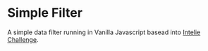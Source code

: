# Simple Filter

A simple data filter running in Vanilla Javascript basead into [Intelie Challenge](https://gist.github.com/jlbfalcao/515d816c11e1a3ac2ff5fa540c671676).
